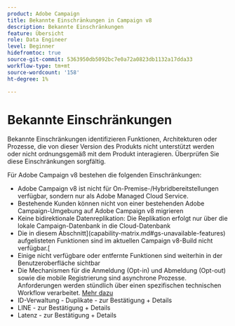 ```yaml
---
product: Adobe Campaign
title: Bekannte Einschränkungen in Campaign v8
description: Bekannte Einschränkungen
feature: Übersicht
role: Data Engineer
level: Beginner
hidefromtoc: true
source-git-commit: 5363950db5092bc7e0a72a0823db1132a17dda33
workflow-type: tm+mt
source-wordcount: '158'
ht-degree: 1%

---
```


# Bekannte Einschränkungen

Bekannte Einschränkungen identifizieren Funktionen, Architekturen oder Prozesse, die von dieser Version des Produkts nicht unterstützt werden oder nicht ordnungsgemäß mit dem Produkt interagieren. Überprüfen Sie diese Einschränkungen sorgfältig.

Für Adobe Campaign v8 bestehen die folgenden Einschränkungen:

* Adobe Campaign v8 ist nicht für On-Premise-/Hybridbereitstellungen verfügbar, sondern nur als Adobe Managed Cloud Service.
* Bestehende Kunden können nicht von einer bestehenden Adobe Campaign-Umgebung auf Adobe Campaign v8 migrieren
* Keine bidirektionale Datenreplikation: Die Replikation erfolgt nur über die lokale Campaign-Datenbank in die Cloud-Datenbank
* Die in diesem Abschnitt](capability-matrix.md#gs-unavailable-features) aufgelisteten Funktionen sind im aktuellen Campaign v8-Build nicht verfügbar.[
* Einige nicht verfügbare oder entfernte Funktionen sind weiterhin in der Benutzeroberfläche sichtbar
* Die Mechanismen für die Anmeldung (Opt-in) und Abmeldung (Opt-out) sowie die mobile Registrierung sind asynchrone Prozesse. Anforderungen werden stündlich über einen spezifischen technischen Workflow verarbeitet. [Mehr dazu](../config/replication.md#tech-wf)
* ID-Verwaltung - Duplikate - zur Bestätigung + Details
* LINE - zur Bestätigung + Details
* Latenz - zur Bestätigung + Details
